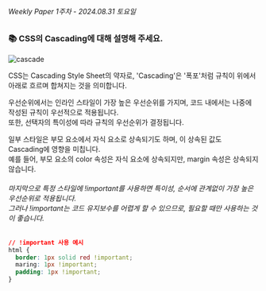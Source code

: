 ###### Weekly Paper 1주차 - 2024.08.31 토요일

### 📚 CSS의 Cascading에 대해 설명해 주세요.

![cascade](https://img.freepik.com/free-photo/environment-landscape-stone-cascade-saigon-beautiful_1417-1359.jpg)

CSS는 Cascading Style Sheet의 약자로, 'Cascading'은 '폭포'처럼 규칙이 위에서 아래로 흐르며 합쳐지는 것을 의미합니다.

우선순위에서는 인라인 스타일이 가장 높은 우선순위를 가지며, 코드 내에서는 나중에 작성된 규칙이 우선적으로 적용됩니다.  
또한, 선택자의 특이성에 따라 규칙의 우선순위가 결정됩니다.

일부 스타일은 부모 요소에서 자식 요소로 상속되기도 하며, 이 상속된 값도 Cascading에 영향을 미칩니다.  
예를 들어, 부모 요소의 color 속성은 자식 요소에 상속되지만, margin 속성은 상속되지 않습니다.

###### 마지막으로 특정 스타일에 !important를 사용하면 특이성, 순서에 관계없이 가장 높은 우선순위로 적용됩니다. <br>그러나 !important는 코드 유지보수를 어렵게 할 수 있으므로, 필요할 때만 사용하는 것이 좋습니다.

```css
// !important 사용 예시
html {
  border: 1px solid red !important;
  maring: 1px !important;
  padding: 1px !important;
}
```